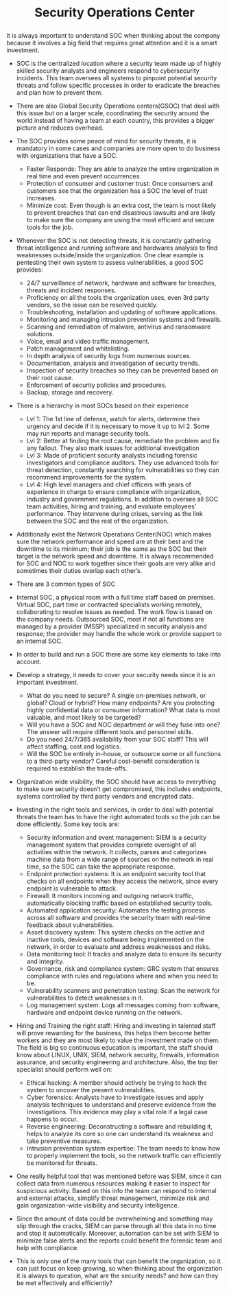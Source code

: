# <p align="center"> Security Operations Center

It is always important to understand SOC when thinking about the company because it involves a big field that requires great attention and it is a smart investment. 
* SOC is the centralized location where a security team made up of highly skilled security analysts and engineers respond to cybersecurity incidents. This team oversees all systems to pinpoint potential security threats and follow specific processes in order to eradicate the breaches and plan how to prevent them.
* There are also Global Security Operations centers(GSOC) that deal with this issue but on a larger scale, coordinating the security around the world instead of having a team at each country, this provides a bigger picture and reduces overhead.
* The SOC provides some peace of mind for security threats, it is mandatory in some cases and companies are more open to do business with organizations that have a SOC.
  * Faster Responds: They are able to analyze the entire organization in real time and even prevent occurrences.
  * Protection of consumer and customer trust: Once consumers and customers see that the organization has a SOC the level of trust increases.
  * Minimize cost: Even though is an extra cost, the team is most likely to prevent breaches that can end disastrous lawsuits and are likely to make sure the company are using the most efficient and secure tools for the job.

* Whenever the SOC is not detecting threats, it is constantly gathering threat intelligence and running software and hardwares analysis to find weaknesses outside/inside the organization. One clear example is pentesting their own system to assess vulnerabilities, a good SOC provides:
  * 24/7 surveillance of network, hardware and software for breaches, threats and incident responses.
  * Proficiency on all the tools the organization uses, even 3rd party vendors, so the issue can be resolved quickly.
  * Troubleshooting, installation and updating of software applications.
  * Monitoring and managing intrusion prevention systems and firewalls.
  * Scanning and remediation of malware, antivirus and ransomware solutions.
  * Voice, email and video traffic management.
  * Patch management and whitelisting.
  * In depth analysis of security logs from numerous sources.
  * Documentation, analysis and investigation of security trends.
  * Inspection of security breaches so they can be prevented based on their root cause.
  * Enforcement of security policies and procedures.
  * Backup, storage and recovery.

* There is a hierarchy in most SOCs based on their experience
  * Lvl 1: The 1st line of defense, watch for alerts, determine their urgency and decide if it is necessary to move it up to lvl 2. Some may run reports and manage security tools.
  * Lvl 2: Better at finding the root cause, remediate the problem and fix any fallout. They also mark issues for additional investigation
  * Lvl 3: Made of proficient security analysts including forensic investigators and compliance auditors. They use advanced tools for threat detection, constantly searching for vulnerabilities so they can recommend improvements for the system.
  * Lvl 4: High level managers and chief officers with years of experience in charge to ensure compliance with organization, industry and government regulations. In addition to oversee all SOC team activities, hiring and training, and evaluate employees’ performance. They intervene during crises, serving as the link between the SOC and the rest of the organization. 

* Additionally exist the Network Operations Center(NOC) which makes sure the network performance and speed are at their best and the downtime to its minimum; their job is the same as the SOC but their target is the network speed and downtime. It is always recommended for SOC and NOC to work together since their goals are very alike and sometimes their duties overlap each other’s.

* There are 3 common types of SOC
* Internal SOC, a physical room with a full time staff based on premises. Virtual SOC, part time or contracted specialists working remotely, collaborating to resolve issues as needed. The work flow is based on the company needs. Outsourced SOC, most if not all functions are managed by a provider (MSSP) specialized in security analysis and response; the provider may handle the whole work or provide support to an internal SOC.
* In order to build and run a SOC there are some key elements to take into account.
* Develop a strategy, it needs to cover your security needs since it is an important investment.
  * What do you need to secure? A single on-premises network, or global? Cloud or hybrid? How many endpoints? Are you protecting highly confidential data or consumer information? What data is most valuable, and most likely to be targeted?
  * Will you have a SOC and NOC department or will they fuse into one? The answer will require different tools and personnel skills.
  * Do you need 24/7/365 availability from your SOC staff? This will affect staffing, cost and logistics.
  * Will the SOC be entirely in-house, or outsource some or all functions to a third-party vendor? Careful cost-benefit consideration is required to establish the trade-offs.

* Organization wide visibility, the SOC should have access to everything to make sure security doesn’t get compromised, this includes endpoints, systems controlled by third party vendors and encrypted data.
* Investing in the right tools and services, in order to deal with potential threats the team has to have the right automated tools so the job can be done efficiently. Some key tools are:
  * Security information and event management: SIEM is a security management system that provides complete oversight of all activities within the network. It collects, parses and categorizes machine data from a wide range of sources on the network in real time, so the SOC can take the appropriate response.
  * Endpoint protection systems: It is an endpoint security tool that checks on all endpoints when they access the network, since every endpoint is vulnerable to attack.
  * Firewall: It monitors incoming and outgoing network traffic, automatically blocking traffic based on established security tools.
  * Automated application security: Automates the testing process across all software and provides the security team with real-time feedback about vulnerabilities.
  * Asset discovery system: This system checks on the active and inactive tools, devices and software being implemented on the network, in order to evaluate and address weaknesses and risks.
  * Data monitoring tool: It tracks and analyze data to ensure its security and integrity.
  * Governance, risk and compliance system: GRC system that ensures compliance with rules and regulations where and when you need to be.
  * Vulnerability scanners and penetration testing: Scan the network for vulnerabilities to detect weaknesses in it.
  * Log management system: Logs all messages coming from software, hardware and endpoint device running on the network.

* Hiring and Training the right staff: Hiring and investing in talented staff will prove rewarding for the business, this helps them become better workers and they are most likely to value the investment made on them. The field is big so continuous education is important, the staff should know about LINUX, UNIX, SIEM, network security, firewalls, information assurance, and security engineering and architecture. Also, the top tier specialist should perform well on:
  * Ethical hacking: A member should actively be trying to hack the system to uncover the present vulnerabilities.
  * Cyber forensics: Analysts have to investigate issues and apply analysis techniques to understand and preserve evidence from the investigations. This evidence may play a vital role if a legal case happens to occur.
  * Reverse engineering: Deconstructing a software and rebuilding it, helps to analyze its core so one can understand its weakness and take preventive measures.
  * Intrusion prevention system expertise: The team needs to know how to properly implement the tools, so the network traffic can efficiently be monitored for threats.

* One really helpful tool that was mentioned before was SIEM, since it can collect data from numerous resources making it easier to inspect for suspicious activity. Based on this info the team can respond to internal and external attacks, simplify threat management, minimize risk and gain organization-wide visibility and security intelligence.
* Since the amount of data could be overwhelming and something may slip through the cracks, SIEM can parse through all this data in no time and stop it automatically. Moreover, automation can be set with SIEM to minimize false alerts and the reports could benefit the forensic team and help with compliance. 
* This is only one of the many tools that can benefit the organization, so it can just focus on keep growing, so when thinking about the organization it is always to question, what are the security needs? and how can they be met effectively and efficiently? 
